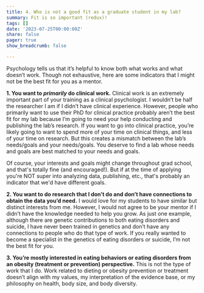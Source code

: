 ```yaml
---
title: 4. Who is not a good fit as a graduate student in my lab?
summary: Fit is so important (redux)!
tags: []
date: '2023-07-25T00:00:00Z'
share: false
pager: true
show_breadcrumb: false

---
```

Psychology tells us that it’s helpful to know both what works and what doesn’t work. Though not exhaustive, here are some indicators that I might not be the best fit for you as a mentor.

**1.	You want to *primarily* do clinical work.** Clinical work is an extremely important part of your training as a clinical psychologist. I wouldn’t be half the researcher I am if I didn’t have clinical experience. However, people who primarily want to use their PhD for clinical practice probably aren’t the best fit for my lab because I’m going to need your help conducting and publishing the lab’s research. If you want to go into clinical practice, you’re likely going to want to spend more of your time on clinical things, and less of your time on research. But this creates a mismatch between the lab’s needs/goals and your needs/goals. You deserve to find a lab whose needs and goals are best matched to your needs and goals. 

Of course, your interests and goals might change throughout grad school, and that's totally fine (and encouraged!). But if at the time of applying you're NOT super into analyzing data, publishing, etc., that's probably an indicator that we'd have different goals.

**2.	You want to do research that I don’t do and don’t have connections to obtain the data you’d need.** I would love for my students to have similar but distinct interests from me. However, I would not agree to be your mentor if I didn’t have the knowledge needed to help you grow. As just one example, although there are genetic contributions to both eating disorders and suicide, I have never been trained in genetics and don’t have any connections to people who do that type of work. If you really wanted to become a specialist in the genetics of eating disorders or suicide, I’m not the best fit for you.

**3.	You’re mostly interested in eating behaviors or eating disorders from an obesity (treatment or prevention) perspective.** This is not the type of work that I do. Work related to dieting or obesity prevention or treatment doesn’t align with my values, my interpretation of the evidence base, or my philosophy on health, body size, and body diversity.  